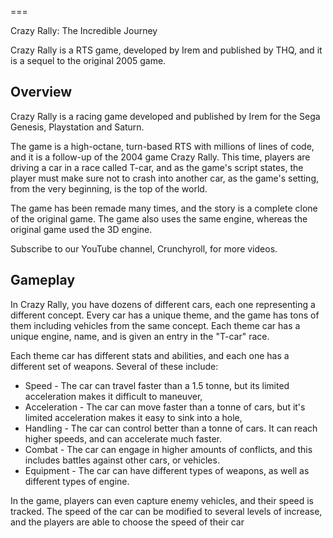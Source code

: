 
===

Crazy Rally: The Incredible Journey

Crazy Rally is a RTS game, developed by Irem and published by THQ, and it is a sequel to the original 2005 game.

## Overview

Crazy Rally is a racing game developed and published by Irem for the Sega Genesis, Playstation and Saturn.

The game is a high-octane, turn-based RTS with millions of lines of code, and it is a follow-up of the 2004 game Crazy Rally. This time, players are driving a car in a race called T-car, and as the game's script states, the player must make sure not to crash into another car, as the game's setting, from the very beginning, is the top of the world.

The game has been remade many times, and the story is a complete clone of the original game. The game also uses the same engine, whereas the original game used the 3D engine.

Subscribe to our YouTube channel, Crunchyroll, for more videos.

## Gameplay

In Crazy Rally, you have dozens of different cars, each one representing a different concept. Every car has a unique theme, and the game has tons of them including vehicles from the same concept. Each theme car has a unique engine, name, and is given an entry in the "T-car" race.

Each theme car has different stats and abilities, and each one has a different set of weapons. Several of these include:

*   Speed - The car can travel faster than a 1.5 tonne, but its limited acceleration makes it difficult to maneuver,
*   Acceleration - The car can move faster than a tonne of cars, but it's limited acceleration makes it easy to sink into a hole,
*   Handling - The car can control better than a tonne of cars. It can reach higher speeds, and can accelerate much faster.
*   Combat - The car can engage in higher amounts of conflicts, and this includes battles against other cars, or vehicles.
*   Equipment - The car can have different types of weapons, as well as different types of engine.

In the game, players can even capture enemy vehicles, and their speed is tracked. The speed of the car can be modified to several levels of increase, and the players are able to choose the speed of their car
